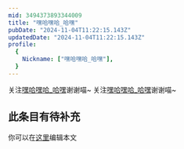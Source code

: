 ```yaml
---
mid: 3494373893344009
title: "嘿哈嘿哈_哈嘿"
pubDate: "2024-11-04T11:22:15.143Z"
updatedDate: "2024-11-04T11:22:15.143Z"
profile:
  {
    Nickname: ["嘿哈嘿哈_哈嘿"],
  }
---
```


关注[嘿哈嘿哈_哈嘿](https://space.bilibili.com/3494373893344009)谢谢喵~ 关注[嘿哈嘿哈_哈嘿](https://space.bilibili.com/3494373893344009)谢谢喵~

## 此条目有待补充
你可以在[这里](https://github.com/Yuhanawa/VTuber.ICU/edit/master/src/content/v/嘿哈嘿哈_哈嘿/index.md)编辑本文
